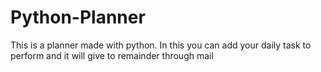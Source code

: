 # Python-Planner
This is a planner made with python. In this you can add your daily task to perform and it will give to remainder through mail
